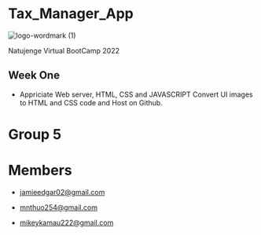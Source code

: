 # Tax_Manager_App

![logo-wordmark (1)](https://user-images.githubusercontent.com/65639270/191613727-2a97b6db-f7e8-4ec3-9c78-76b776c34c46.svg)

Natujenge Virtual BootCamp 2022

## Week One

* Appriciate Web server, HTML, CSS and JAVASCRIPT
Convert UI images to HTML and CSS code and Host on Github.

# Group 5

<h1>Members</h1>

* jamieedgar02@gmail.com

* mnthuo254@gmail.com

* mikeykamau222@gmail.com
